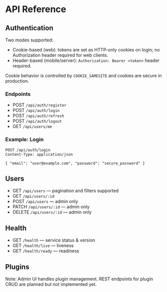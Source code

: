 # API Reference

## Authentication

Two modes supported:
- Cookie-based (web): tokens are set as HTTP-only cookies on login; no Authorization header required for web clients.
- Header-based (mobile/server): `Authorization: Bearer <token>` header required.

Cookie behavior is controlled by `COOKIE_SAMESITE` and cookies are secure in production.

### Endpoints

- POST `/api/auth/register`
- POST `/api/auth/login`
- POST `/api/auth/refresh`
- POST `/api/auth/logout`
- GET  `/api/users/me`

### Example: Login

```http
POST /api/auth/login
Content-Type: application/json

{ "email": "user@example.com", "password": "secure_password" }
```

## Users

- GET `/api/users` — pagination and filters supported
- GET `/api/users/:id`
- POST `/api/users` — admin only
- PATCH `/api/users/:id` — admin only
- DELETE `/api/users/:id` — admin only

## Health

- GET `/health` — service status & version
- GET `/health/live` — liveness
- GET `/health/ready` — readiness

## Plugins

Note: Admin UI handles plugin management. REST endpoints for plugin CRUD are planned but not implemented yet.


